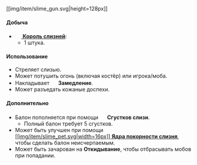 [[img/item/slime_gun.svg|height=128px]]

#### Добыча
- [<img src="https://i.imgur.com/dPkGXIX.png" width="16"> **Король cлизней**](https://github.com/SoSeDiK-Universe/Wiki/wiki/Король-cлизней):
  - 1 штука.

#### Использование
- Стреляет слизью.
- Может потушить огонь (включая костёр) или игрока/моба.
- Накладывает <img src="https://gamepedia.cursecdn.com/minecraft_gamepedia/7/7e/Slowness.png?version=c5ea1377819347e83d5096d1f3bdee7e" width="16"> **Замедление**.
- Может разъедать кожаные доспехи.

#### Дополнительно
- Балон пополняется при помощи <img src="https://gamepedia.cursecdn.com/minecraft_gamepedia/d/d0/Slimeball_JE2_BE2.png?version=bd01cc635722b17e3f317fcc04e43523" width="16"> **Сгустков слизи**.
  - Полный балон требует 5 сгустков.
- Может быть улучшен при помощи [[[img/item/slime_pet.svg|width=16px]] **Ядра покорности слизня**](https://github.com/SoSeDiK-Universe/Wiki/wiki/Ядро-покорности-слизня), чтобы сделать балон неисчерпаемым.
- Может быть зачарован на **Откидывание**, чтобы отбрасывать мобов при попадании.